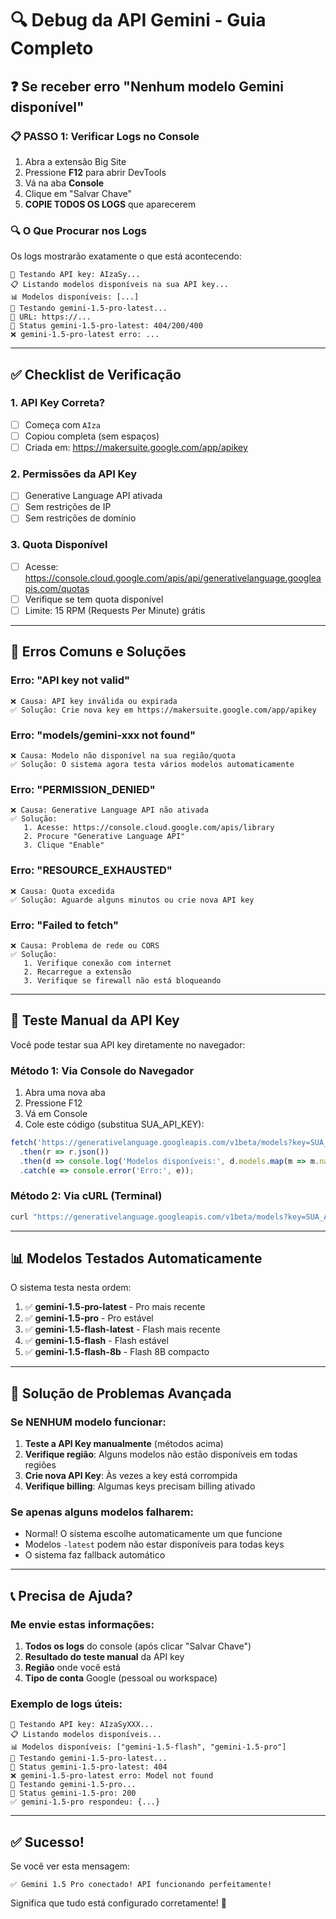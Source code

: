 # 🔍 Debug da API Gemini - Guia Completo

## ❓ Se receber erro "Nenhum modelo Gemini disponível"

### 📋 **PASSO 1: Verificar Logs no Console**

1. Abra a extensão Big Site
2. Pressione **F12** para abrir DevTools
3. Vá na aba **Console**
4. Clique em "Salvar Chave"
5. **COPIE TODOS OS LOGS** que aparecerem

### 🔍 **O Que Procurar nos Logs**

Os logs mostrarão exatamente o que está acontecendo:

```
🔑 Testando API key: AIzaSy...
📋 Listando modelos disponíveis na sua API key...
📊 Modelos disponíveis: [...]
🧪 Testando gemini-1.5-pro-latest...
📡 URL: https://...
📨 Status gemini-1.5-pro-latest: 404/200/400
❌ gemini-1.5-pro-latest erro: ...
```

---

## ✅ **Checklist de Verificação**

### **1. API Key Correta?**
- [ ] Começa com `AIza`
- [ ] Copiou completa (sem espaços)
- [ ] Criada em: https://makersuite.google.com/app/apikey

### **2. Permissões da API Key**
- [ ] Generative Language API ativada
- [ ] Sem restrições de IP
- [ ] Sem restrições de domínio

### **3. Quota Disponível**
- [ ] Acesse: https://console.cloud.google.com/apis/api/generativelanguage.googleapis.com/quotas
- [ ] Verifique se tem quota disponível
- [ ] Limite: 15 RPM (Requests Per Minute) grátis

---

## 🐛 **Erros Comuns e Soluções**

### **Erro: "API key not valid"**
```
❌ Causa: API key inválida ou expirada
✅ Solução: Crie nova key em https://makersuite.google.com/app/apikey
```

### **Erro: "models/gemini-xxx not found"**
```
❌ Causa: Modelo não disponível na sua região/quota
✅ Solução: O sistema agora testa vários modelos automaticamente
```

### **Erro: "PERMISSION_DENIED"**
```
❌ Causa: Generative Language API não ativada
✅ Solução: 
   1. Acesse: https://console.cloud.google.com/apis/library
   2. Procure "Generative Language API"
   3. Clique "Enable"
```

### **Erro: "RESOURCE_EXHAUSTED"**
```
❌ Causa: Quota excedida
✅ Solução: Aguarde alguns minutos ou crie nova API key
```

### **Erro: "Failed to fetch"**
```
❌ Causa: Problema de rede ou CORS
✅ Solução: 
   1. Verifique conexão com internet
   2. Recarregue a extensão
   3. Verifique se firewall não está bloqueando
```

---

## 🧪 **Teste Manual da API Key**

Você pode testar sua API key diretamente no navegador:

### **Método 1: Via Console do Navegador**

1. Abra uma nova aba
2. Pressione F12
3. Vá em Console
4. Cole este código (substitua SUA_API_KEY):

```javascript
fetch('https://generativelanguage.googleapis.com/v1beta/models?key=SUA_API_KEY')
  .then(r => r.json())
  .then(d => console.log('Modelos disponíveis:', d.models.map(m => m.name)))
  .catch(e => console.error('Erro:', e));
```

### **Método 2: Via cURL (Terminal)**

```bash
curl "https://generativelanguage.googleapis.com/v1beta/models?key=SUA_API_KEY"
```

---

## 📊 **Modelos Testados Automaticamente**

O sistema testa nesta ordem:

1. ✅ **gemini-1.5-pro-latest** - Pro mais recente
2. ✅ **gemini-1.5-pro** - Pro estável
3. ✅ **gemini-1.5-flash-latest** - Flash mais recente
4. ✅ **gemini-1.5-flash** - Flash estável
5. ✅ **gemini-1.5-flash-8b** - Flash 8B compacto

---

## 🔧 **Solução de Problemas Avançada**

### **Se NENHUM modelo funcionar:**

1. **Teste a API Key manualmente** (métodos acima)
2. **Verifique região**: Alguns modelos não estão disponíveis em todas regiões
3. **Crie nova API Key**: Às vezes a key está corrompida
4. **Verifique billing**: Algumas keys precisam billing ativado

### **Se apenas alguns modelos falharem:**

- Normal! O sistema escolhe automaticamente um que funcione
- Modelos `-latest` podem não estar disponíveis para todas keys
- O sistema faz fallback automático

---

## 📞 **Precisa de Ajuda?**

### **Me envie estas informações:**

1. **Todos os logs** do console (após clicar "Salvar Chave")
2. **Resultado do teste manual** da API key
3. **Região** onde você está
4. **Tipo de conta** Google (pessoal ou workspace)

### **Exemplo de logs úteis:**

```
🔑 Testando API key: AIzaSyXXX...
📋 Listando modelos disponíveis...
📊 Modelos disponíveis: ["gemini-1.5-flash", "gemini-1.5-pro"]
🧪 Testando gemini-1.5-pro-latest...
📨 Status gemini-1.5-pro-latest: 404
❌ gemini-1.5-pro-latest erro: Model not found
🧪 Testando gemini-1.5-pro...
📨 Status gemini-1.5-pro: 200
✅ gemini-1.5-pro respondeu: {...}
```

---

## ✅ **Sucesso!**

Se você ver esta mensagem:
```
✅ Gemini 1.5 Pro conectado! API funcionando perfeitamente!
```

Significa que tudo está configurado corretamente! 🎉
